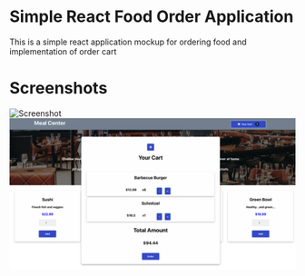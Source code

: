 # Simple React Food Order Application

This is a simple react application mockup for ordering food and implementation of order cart

# Screenshots

![Screenshot](screens/screen1.png)
![Screenshot](screens/screen2.png)
